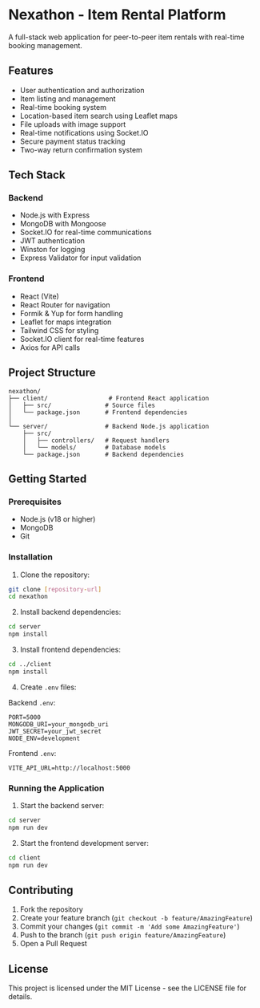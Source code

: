 # Nexathon - Item Rental Platform

A full-stack web application for peer-to-peer item rentals with real-time booking management.

## Features

- User authentication and authorization
- Item listing and management
- Real-time booking system
- Location-based item search using Leaflet maps
- File uploads with image support
- Real-time notifications using Socket.IO
- Secure payment status tracking
- Two-way return confirmation system

## Tech Stack

### Backend
- Node.js with Express
- MongoDB with Mongoose
- Socket.IO for real-time communications
- JWT authentication
- Winston for logging
- Express Validator for input validation

### Frontend
- React (Vite)
- React Router for navigation
- Formik & Yup for form handling
- Leaflet for maps integration
- Tailwind CSS for styling
- Socket.IO client for real-time features
- Axios for API calls

## Project Structure

```
nexathon/
├── client/                 # Frontend React application
│   ├── src/               # Source files
│   └── package.json       # Frontend dependencies
│
└── server/                # Backend Node.js application
    ├── src/
    │   ├── controllers/   # Request handlers
    │   └── models/        # Database models
    └── package.json       # Backend dependencies
```

## Getting Started

### Prerequisites
- Node.js (v18 or higher)
- MongoDB
- Git

### Installation

1. Clone the repository:
```bash
git clone [repository-url]
cd nexathon
```

2. Install backend dependencies:
```bash
cd server
npm install
```

3. Install frontend dependencies:
```bash
cd ../client
npm install
```

4. Create `.env` files:

Backend `.env`:
```
PORT=5000
MONGODB_URI=your_mongodb_uri
JWT_SECRET=your_jwt_secret
NODE_ENV=development
```

Frontend `.env`:
```
VITE_API_URL=http://localhost:5000
```

### Running the Application

1. Start the backend server:
```bash
cd server
npm run dev
```

2. Start the frontend development server:
```bash
cd client
npm run dev
```

## Contributing

1. Fork the repository
2. Create your feature branch (`git checkout -b feature/AmazingFeature`)
3. Commit your changes (`git commit -m 'Add some AmazingFeature'`)
4. Push to the branch (`git push origin feature/AmazingFeature`)
5. Open a Pull Request

## License

This project is licensed under the MIT License - see the LICENSE file for details.

